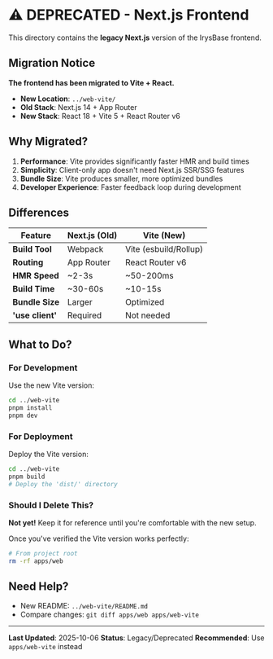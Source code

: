 # ⚠️ DEPRECATED - Next.js Frontend

This directory contains the **legacy Next.js** version of the IrysBase frontend.

## Migration Notice

**The frontend has been migrated to Vite + React.**

- **New Location**: `../web-vite/`
- **Old Stack**: Next.js 14 + App Router
- **New Stack**: React 18 + Vite 5 + React Router v6

## Why Migrated?

1. **Performance**: Vite provides significantly faster HMR and build times
2. **Simplicity**: Client-only app doesn't need Next.js SSR/SSG features
3. **Bundle Size**: Vite produces smaller, more optimized bundles
4. **Developer Experience**: Faster feedback loop during development

## Differences

| Feature | Next.js (Old) | Vite (New) |
|---------|--------------|------------|
| **Build Tool** | Webpack | Vite (esbuild/Rollup) |
| **Routing** | App Router | React Router v6 |
| **HMR Speed** | ~2-3s | ~50-200ms |
| **Build Time** | ~30-60s | ~10-15s |
| **Bundle Size** | Larger | Optimized |
| **'use client'** | Required | Not needed |

## What to Do?

### For Development
Use the new Vite version:
```bash
cd ../web-vite
pnpm install
pnpm dev
```

### For Deployment
Deploy the Vite version:
```bash
cd ../web-vite
pnpm build
# Deploy the 'dist/' directory
```

### Should I Delete This?

**Not yet!** Keep it for reference until you're comfortable with the new setup.

Once you've verified the Vite version works perfectly:
```bash
# From project root
rm -rf apps/web
```

## Need Help?

- New README: `../web-vite/README.md`
- Compare changes: `git diff apps/web apps/web-vite`

---

**Last Updated**: 2025-10-06
**Status**: Legacy/Deprecated
**Recommended**: Use `apps/web-vite` instead
